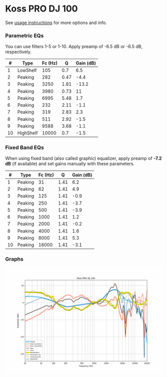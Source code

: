 # Koss PRO DJ 100
See [usage instructions](https://github.com/jaakkopasanen/AutoEq#usage) for more options and info.

### Parametric EQs
You can use filters 1-5 or 1-10. Apply preamp of -6.5 dB or -6.5 dB, respectively.

|   # | Type      |   Fc (Hz) |    Q |   Gain (dB) |
|-----|-----------|-----------|------|-------------|
|   1 | LowShelf  |       105 | 0.7  |         6.5 |
|   2 | Peaking   |       282 | 0.47 |        -4.4 |
|   3 | Peaking   |      3250 | 1.81 |       -13.2 |
|   4 | Peaking   |      3980 | 0.73 |        11   |
|   5 | Peaking   |      6995 | 5.48 |         1.7 |
|   6 | Peaking   |       232 | 2.11 |        -1.1 |
|   7 | Peaking   |       319 | 2.83 |         2.3 |
|   8 | Peaking   |       511 | 2.92 |        -1.5 |
|   9 | Peaking   |      9588 | 3.68 |        -1.1 |
|  10 | HighShelf |     10000 | 0.7  |        -1.5 |

### Fixed Band EQs
When using fixed band (also called graphic) equalizer, apply preamp of **-7.2 dB** (if available) and set gains manually with these parameters.

|   # | Type    |   Fc (Hz) |    Q |   Gain (dB) |
|-----|---------|-----------|------|-------------|
|   1 | Peaking |        31 | 1.41 |         6.2 |
|   2 | Peaking |        62 | 1.41 |         4.9 |
|   3 | Peaking |       125 | 1.41 |        -0.9 |
|   4 | Peaking |       250 | 1.41 |        -3.7 |
|   5 | Peaking |       500 | 1.41 |        -3.9 |
|   6 | Peaking |      1000 | 1.41 |         1.2 |
|   7 | Peaking |      2000 | 1.41 |        -0.2 |
|   8 | Peaking |      4000 | 1.41 |         1.6 |
|   9 | Peaking |      8000 | 1.41 |         5.3 |
|  10 | Peaking |     16000 | 1.41 |        -3.1 |

### Graphs
![](./Koss%20PRO%20DJ%20100.png)
